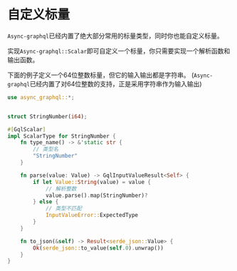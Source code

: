 # 自定义标量

`Async-graphql`已经内置了绝大部分常用的标量类型，同时你也能自定义标量。

实现`Async-graphql::Scalar`即可自定义一个标量，你只需要实现一个解析函数和输出函数。

下面的例子定义一个64位整数标量，但它的输入输出都是字符串。 (`Async-graphql`已经内置了对64位整数的支持，正是采用字符串作为输入输出)

```rust
use async_graphql::*;


struct StringNumber(i64);

#[GqlScalar]
impl ScalarType for StringNumber {
    fn type_name() -> &'static str {
        // 类型名
        "StringNumber"
    }

    fn parse(value: Value) -> GqlInputValueResult<Self> {
        if let Value::String(value) = value {
            // 解析整数
            value.parse().map(StringNumber)?
        } else {
            // 类型不匹配
            InputValueError::ExpectedType
        }
    }

    fn to_json(&self) -> Result<serde_json::Value> {
        Ok(serde_json::to_value(self.0).unwrap())
    }
}

```
